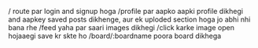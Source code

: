 / route par login and signup hoga
/profile par aapko aapki profile dikhegi and aapkey saved posts dikhenge, aur ek uploded section hoga jo abhi nhi bana rhe 
/feed yaha par saari images dikhegi
/click karke image open hojaaegi save kr skte ho
/board/:boardname poora board dikhega




